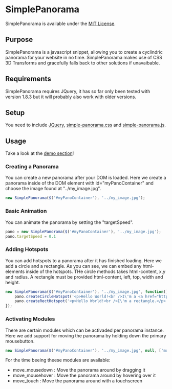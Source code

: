 # SimplePanorama

SimplePanorama is available under the [MIT License](https://github.com/TiloW/SimplePanorama/blob/master/LICENSE).

## Purpose

SimplePanorama is a javascript snippet, allowing you to create a cyclindric panorama for your website in no time.
SimplePanorama makes use of CSS 3D Transforms and gracefully falls back to other solutions if unavaibable.

## Requirements

SimplePanorama requires JQuery, it has so far only been tested with version 1.8.3 but it will probably also work with older versions.

## Setup

You need to include [JQuery](http://jquery.com/download/), [simple-panorama.css](https://github.com/TiloW/SimplePanorama/blob/master/public/simple-panorama.css) and [simple-panorama.js](https://github.com/TiloW/SimplePanorama/blob/master/public/simple-panorama.js).

## Usage

Take a look at the [demo section](https://github.com/TiloW/SimplePanorama/tree/master/public/demos)!

### Creating a Panorama
You can create a new panorama after your DOM is loaded.
Here we create a panorama inside of the DOM element with id="myPanoContainer" and choose the image found at "../my_image.jpg".
```javascript
new SimplePanorama($('#myPanoContainer'), '../my_image.jpg');
```
	
### Basic Animation
You can animate the panorama by setting the "targetSpeed".
```javascript
pano = new SimplePanorama($('#myPanoContainer'), '../my_image.jpg');
pano.targetSpeed = 0.1
```

### Adding Hotspots
You can add hotspots to a panorama after it has finished loading.
Here we add a circle and a rectangle.
As you can see, we can embed any html-elements inside of the hotspots.
THe circle methods takes html-content, x,y and radius. A rectangle must be provided html-content, left, top, width and height.
```javascript
new SimplePanorama($('#myPanoContainer'), '../my_image.jpg', function() {
    pano.createCircleHotspot('<p>Hello World!<br />I\'m a <a href="http://de.wikipedia.org/wiki/Circle">circle</a>.</p>', 300, 250, 200);
    pano.createRectHotspot('<p>Hello World!<br />I\'m a rectangle.</p>', 750, 150, 200, 200);
});
```	

### Activating Modules
There are certain modules which can be activaded per panorama instance.
Here we add support for moving the panorama by holding down the primary mousebutton.
```javascript
new SimplePanorama($('#myPanoContainer'), '../my_image.jpg', null, ['move_mousedown']);
```	
For the time beeing theese modules are available:
- move_mousedown : Move the panorama around by dragging it
- move_mousehover : Move the panorama around by hovering over it
- move_touch : Move the panorama around with a touchscreen